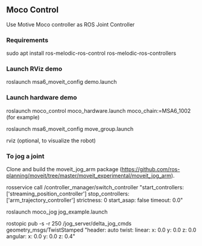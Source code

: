 ## Moco Control ##

Use Motive Moco controller as ROS Joint Controller

### Requirements ###
sudo apt install ros-melodic-ros-control ros-melodic-ros-controllers

### Launch RViz demo ###
roslaunch msa6_moveit_config demo.launch

### Launch hardware demo ###

roslaunch moco_control moco_hardware.launch moco_chain:=MSA6_1002    (for example)

roslaunch msa6_moveit_config move_group.launch

rviz    (optional, to visualize the robot)

### To jog a joint
Clone and build the moveit_jog_arm package (https://github.com/ros-planning/moveit/tree/master/moveit_experimental/moveit_jog_arm).

rosservice call /controller_manager/switch_controller "start_controllers: ['streaming_position_controller']
stop_controllers: ['arm_trajectory_controller']
strictness: 0
start_asap: false
timeout: 0.0"

roslaunch moco_jog jog_example.launch

rostopic pub -s -r 250 /jog_server/delta_jog_cmds geometry_msgs/TwistStamped "header: auto
twist: 
  linear: 
    x: 0.0
    y: 0.0
    z: 0.0
  angular: 
    x: 0.0
    y: 0.0
    z: 0.4"
